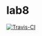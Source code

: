 # lab8

[![Travis-CI][travis-badge]][travis-builds]

[travis-badge]: https://travis-ci.org/max74637/lab8.svg?branch=master
[travis-builds]: https://travis-ci.org/max74637/lab8/builds

